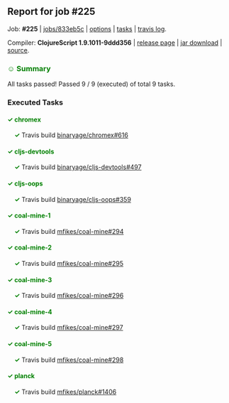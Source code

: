 ## Report for job #225

Job: **#225** | [jobs/833eb5c](https://github.com/cljs-oss/canary/commit/833eb5c97d27153d538a299b707ed2826ae90c5d) | [options](options.edn) | [tasks](tasks.edn) | [travis log](https://travis-ci.org/cljs-oss/canary/builds/332165782).

Compiler: **ClojureScript 1.9.1011-9ddd356** | [release page](https://github.com/cljs-oss/canary/releases/tag/r1.9.1011-9ddd356) | [jar download](https://github.com/cljs-oss/canary/releases/download/r1.9.1011-9ddd356/clojurescript-1.9.1011-9ddd356.jar) | [source](https://github.com/clojure/clojurescript/commit/9ddd356d344aa1ebf9bd9443dd36a1911c92d32f).

### <b style='color:green'>☺ Summary</b>

All tasks passed! Passed 9 / 9 (executed) of total 9 tasks.

### Executed Tasks

#### <b style='color:green'>&#x2713; chromex</b>
&nbsp;&nbsp;&nbsp;&nbsp;<b style='color:green'>&#x2713;</b> Travis build [binaryage/chromex#616](https://travis-ci.org/binaryage/chromex/builds/332166695)<br>

#### <b style='color:green'>&#x2713; cljs-devtools</b>
&nbsp;&nbsp;&nbsp;&nbsp;<b style='color:green'>&#x2713;</b> Travis build [binaryage/cljs-devtools#497](https://travis-ci.org/binaryage/cljs-devtools/builds/332166697)<br>

#### <b style='color:green'>&#x2713; cljs-oops</b>
&nbsp;&nbsp;&nbsp;&nbsp;<b style='color:green'>&#x2713;</b> Travis build [binaryage/cljs-oops#359](https://travis-ci.org/binaryage/cljs-oops/builds/332166699)<br>

#### <b style='color:green'>&#x2713; coal-mine-1</b>
&nbsp;&nbsp;&nbsp;&nbsp;<b style='color:green'>&#x2713;</b> Travis build [mfikes/coal-mine#294](https://travis-ci.org/mfikes/coal-mine/builds/332166701)<br>

#### <b style='color:green'>&#x2713; coal-mine-2</b>
&nbsp;&nbsp;&nbsp;&nbsp;<b style='color:green'>&#x2713;</b> Travis build [mfikes/coal-mine#295](https://travis-ci.org/mfikes/coal-mine/builds/332166705)<br>

#### <b style='color:green'>&#x2713; coal-mine-3</b>
&nbsp;&nbsp;&nbsp;&nbsp;<b style='color:green'>&#x2713;</b> Travis build [mfikes/coal-mine#296](https://travis-ci.org/mfikes/coal-mine/builds/332166707)<br>

#### <b style='color:green'>&#x2713; coal-mine-4</b>
&nbsp;&nbsp;&nbsp;&nbsp;<b style='color:green'>&#x2713;</b> Travis build [mfikes/coal-mine#297](https://travis-ci.org/mfikes/coal-mine/builds/332166709)<br>

#### <b style='color:green'>&#x2713; coal-mine-5</b>
&nbsp;&nbsp;&nbsp;&nbsp;<b style='color:green'>&#x2713;</b> Travis build [mfikes/coal-mine#298](https://travis-ci.org/mfikes/coal-mine/builds/332166713)<br>

#### <b style='color:green'>&#x2713; planck</b>
&nbsp;&nbsp;&nbsp;&nbsp;<b style='color:green'>&#x2713;</b> Travis build [mfikes/planck#1406](https://travis-ci.org/mfikes/planck/builds/332166715)<br>
